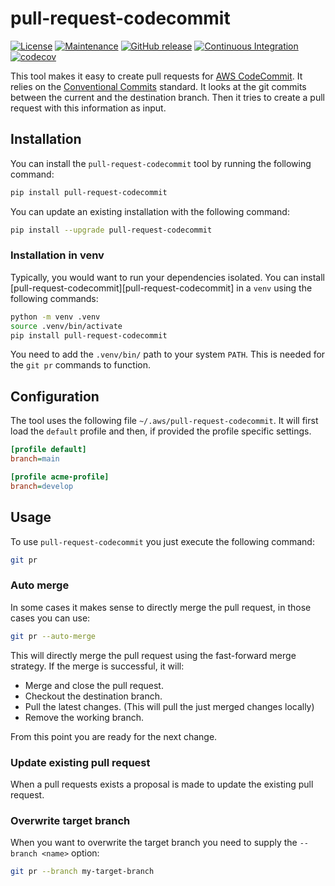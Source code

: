 # pull-request-codecommit

[![License](https://img.shields.io/badge/License-Apache2-green.svg)](./LICENSE.md)
[![Maintenance](https://img.shields.io/badge/Maintained-yes-green.svg)](https://github.com/conijnio/pull-request-codecommit/graphs/commit-activity)
[![GitHub release](https://img.shields.io/github/release/conijnio/pull-request-codecommit.svg)](https://github.com/conijnio/pull-request-codecommit/releases/)
[![Continuous Integration](https://github.com/conijnio/pull-request-codecommit/actions/workflows/ci.yml/badge.svg)](https://github.com/conijnio/pull-request-codecommit/actions/workflows/ci.yml)
[![codecov](https://codecov.io/gh/conijnio/pull-request-codecommit/branch/main/graph/badge.svg?token=H6zsiLbNjP)](https://codecov.io/gh/conijnio/pull-request-codecommit)

This tool makes it easy to create pull requests for [AWS CodeCommit](https://aws.amazon.com/codecommit/). It relies on the
[Conventional Commits](https://www.conventionalcommits.org/en/v1.0.0/) standard. It looks at the git commits between the
current and the destination branch. Then it tries to create a pull request with this information as input.

## Installation

You can install the `pull-request-codecommit` tool by running the following command:

```bash
pip install pull-request-codecommit
```

You can update an existing installation with the following command:

```bash
pip install --upgrade pull-request-codecommit
```

### Installation in venv

Typically, you would want to run your dependencies isolated. You can install [pull-request-codecommit][pull-request-codecommit] in a `venv`
using the following commands:

```bash
python -m venv .venv
source .venv/bin/activate
pip install pull-request-codecommit
```

You need to add the `.venv/bin/` path to your system `PATH`. This is needed for the `git pr` commands to function.

## Configuration

The tool uses the following file `~/.aws/pull-request-codecommit`. It will first load the `default` profile and then, if
provided the profile specific settings.

```ini
[profile default]
branch=main

[profile acme-profile]
branch=develop
```

## Usage

To use `pull-request-codecommit` you just execute the following command:

```bash
git pr
```

### Auto merge

In some cases it makes sense to directly merge the pull request, in those cases you can use:

```bash
git pr --auto-merge
```

This will directly merge the pull request using the fast-forward merge strategy.
If the merge is successful, it will:

- Merge and close the pull request.
- Checkout the destination branch.
- Pull the latest changes. (This will pull the just merged changes locally)
- Remove the working branch.

From this point you are ready for the next change.

### Update existing pull request

When a pull requests exists a proposal is made to update the existing pull request.

### Overwrite target branch

When you want to overwrite the target branch you need to supply the `--branch <name>` option:

```bash
git pr --branch my-target-branch
```
